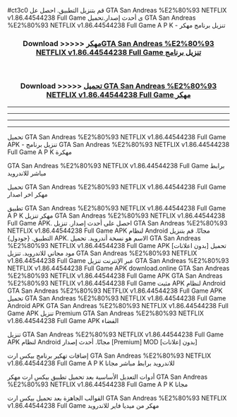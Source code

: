 #ct3c0 قم بتنزيل التطبيق. احصل عل GTA San Andreas %E2%80%93 NETFLIX v1.86.44544238 Full Game  ى أحدث إصدار.تحميل GTA San Andreas %E2%80%93 NETFLIX v1.86.44544238 Full Game  A P K - تنزيل برنامج مهكر



<div align="center">
<h3>Download >>>>> <a href="https://ar-sites.web.app/?ar= GTA San Andreas %E2%80%93 NETFLIX v1.86.44544238 Full Game ">مهكرGTA San Andreas %E2%80%93 NETFLIX v1.86.44544238 Full Game  تنزيل برنامج</a></h3><br>

<h3>Download >>>>> <a href="https://ar-sites.web.app/?ar= GTA San Andreas %E2%80%93 NETFLIX v1.86.44544238 Full Game ">تحميل GTA San Andreas %E2%80%93 NETFLIX v1.86.44544238 Full Game  مهكر</a></h3>
</div>


----------------------------------------------------------

----------------------------------------------------------

----------------------------------------------------------

----------------------------------------------------------


تحميل GTA San Andreas %E2%80%93 NETFLIX v1.86.44544238 Full Game  APK - تنزيل برنامج GTA San Andreas %E2%80%93 NETFLIX v1.86.44544238 Full Game  A P K مهكرة

GTA San Andreas %E2%80%93 NETFLIX v1.86.44544238 Full Game  برابط مباشر للاندرويد

تحميل GTA San Andreas %E2%80%93 NETFLIX v1.86.44544238 Full Game  مهكر اخر اصدار

تطبيق GTA San Andreas %E2%80%93 NETFLIX v1.86.44544238 Full Game  A P K مهكر
تنزيل GTA San Andreas %E2%80%93 NETFLIX v1.86.44544238 Full Game  APK. احصل على أحدث إصدار.
تنزيل GTA San Andreas %E2%80%93 NETFLIX v1.86.44544238 Full Game  APK لنظام Android مجانًا.
قم بتنزيل التطبيق. {جودول} APK. الاسم هو نسخة أندرويد.
تحميل GTA San Andreas %E2%80%93 NETFLIX v1.86.44544238 Full Game  APK [بدون اعلانات]
تحميل مود مجاني للاندرويد.
تنزيل GTA San Andreas %E2%80%93 NETFLIX v1.86.44544238 Full Game  عبر الإنترنت
تنزيل GTA San Andreas %E2%80%93 NETFLIX v1.86.44544238 Full Game  APK
download.online GTA San Andreas %E2%80%93 NETFLIX v1.86.44544238 Full Game  APK
GTA San Andreas %E2%80%93 NETFLIX v1.86.44544238 Full Game  مثبت APK لنظام Android
GTA San Andreas %E2%80%93 NETFLIX v1.86.44544238 Full Game  APK
تحميل GTA San Andreas %E2%80%93 NETFLIX v1.86.44544238 Full Game  Android APK
GTA San Andreas %E2%80%93 NETFLIX v1.86.44544238 Full Game  APK تنزيل Premium
GTA San Andreas %E2%80%93 NETFLIX v1.86.44544238 Full Game  APK الفضاء

تنزيل GTA San Andreas %E2%80%93 NETFLIX v1.86.44544238 Full Game  APK لنظام Android مجانًا. أحدث إصدار [Premium] MOD [بدون إعلانات]

إضافات تهكير برنامج بيكس ارت GTA San Andreas %E2%80%93 NETFLIX v1.86.44544238 Full Game  A P K للاندرويد برابط مباشر مجانا

أدوات التعديل الأساسية بعد تحميل تطبيق بيكس ارت مهكر GTA San Andreas %E2%80%93 NETFLIX v1.86.44544238 Full Game  A P K مجانا

القوالب الجاهزة بعد تحميل بيكس ارت GTA San Andreas %E2%80%93 NETFLIX v1.86.44544238 Full Game  مهكر من ميديا فاير للاندرويد



